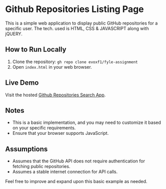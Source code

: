 # Github Repositories Listing Page

This is a simple web application to display public GitHub repositories for a specific user. The tech. used is HTML, CSS & JAVASCRIPT along with jQUERY.

## How to Run Locally

1. Clone the repository: `gh repo clone evoxf1/fyle-assignment`
2. Open `index.html` in your web browser.

## Live Demo

Visit the hosted [Github Repositories Search App](<[add-live-demo-url](https://githubrepo-search.vercel.app/)>).

## Notes

- This is a basic implementation, and you may need to customize it based on your specific requirements.
- Ensure that your browser supports JavaScript.

## Assumptions

- Assumes that the GitHub API does not require authentication for fetching public repositories.
- Assumes a stable internet connection for API calls.

Feel free to improve and expand upon this basic example as needed.
